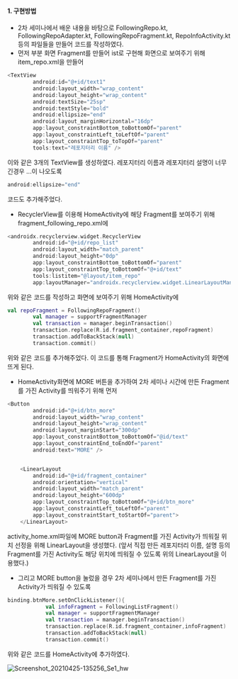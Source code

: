 #### 1. 구현방법
- 2차 세미나에서 배운 내용을 바탕으로 FollowingRepo.kt, FollowingRepoAdapter.kt, FollowingRepoFragment.kt, RepoInfoActivity.kt 등의 파일들을 
만들어 코드를 작성하였다. 
- 먼저 부분 화면 Fragment를 만들어 ist로 구현해 화면으로 보여주기 위해 item_repo.xml을 만들어 
```kotlin
<TextView
        android:id="@+id/text1"
        android:layout_width="wrap_content"
        android:layout_height="wrap_content"
        android:textSize="25sp"
        android:textStyle="bold"
        android:ellipsize="end"
        android:layout_marginHorizontal="16dp"
        app:layout_constraintBottom_toBottomOf="parent"
        app:layout_constraintLeft_toLeftOf="parent"
        app:layout_constraintTop_toTopOf="parent"
        tools:text="레포지터리 이름" />
```
이와 같은 3개의 TextView를 생성하였다. 레포지터리 이름과 레포지터리 설명이 너무 긴경우 ...이 나오도록 
```kotlin
android:ellipsize="end"
```
코드도 추가해주었다. 
* RecyclerView를 이용해 HomeActivity에 해당 Fragment를 보여주기 위해 fragment_following_repo.xml에
```kotlin
<androidx.recyclerview.widget.RecyclerView
        android:id="@+id/repo_list"
        android:layout_width="match_parent"
        android:layout_height="0dp"
        app:layout_constraintBottom_toBottomOf="parent"
        app:layout_constraintTop_toBottomOf="@+id/text"
        tools:listitem="@layout/item_repo"
        app:layoutManager="androidx.recyclerview.widget.LinearLayoutManager"/>
```
위와 같은 코드를 작성하고 화면에 보여주기 위해 HomeActivity에 
```kotlin
val repoFragment = FollowingRepoFragment()
        val manager = supportFragmentManager
        val transaction = manager.beginTransaction()
        transaction.replace(R.id.fragment_container,repoFragment)
        transaction.addToBackStack(null)
        transaction.commit()
```
위와 같은 코드를 추가해주었다. 이 코드를 통해 Fragment가 HomeActivity의 화면에 뜨게 된다.
* HomeActivity화면에 MORE 버튼을 추가하여 2차 세미나 시간에 만든 Fragment를 가진 Activity를 띄워주기 위해 먼저 
```kotlin
<Button
        android:id="@+id/btn_more"
        android:layout_width="wrap_content"
        android:layout_height="wrap_content"
        android:layout_marginStart="300dp"
        app:layout_constraintBottom_toBottomOf="@id/text"
        app:layout_constraintEnd_toEndOf="parent"
        android:text="MORE" />


    <LinearLayout
        android:id="@+id/fragment_container"
        android:orientation="vertical"
        android:layout_width="match_parent"
        android:layout_height="600dp"
        app:layout_constraintTop_toBottomOf="@+id/btn_more"
        app:layout_constraintLeft_toLeftOf="parent"
        app:layout_constraintStart_toStartOf="parent">
    </LinearLayout>
```
activity_home.xml파일에 MORE button과 Fragment를 가진 Activity가 띄워질 위치 선정을 위해 LinearLayout을 생성했다.
(앞서 직접 만든 레포지터리 이름, 설명 등의 Fragment를 가진 Activity도 해당 위치에 띄워질 수 있도록 위의 LinearLayout을 이용했다.)
* 그리고 MORE button을 눌렀을 경우 2차 세미나에서 만든 Fragment를 가진 Activity가 띄워질 수 있도록 
```kotlin
binding.btnMore.setOnClickListener(){
            val infoFragment = FollowingListFragment()
            val manager = supportFragmentManager
            val transaction = manager.beginTransaction()
            transaction.replace(R.id.fragment_container,infoFragment)
            transaction.addToBackStack(null)
            transaction.commit()
```
위와 같은 코드를 HomeActivity에 추가하였다.

![Screenshot_20210425-135256_Se1_hw](https://user-images.githubusercontent.com/80473521/115981424-99604000-a5ce-11eb-8ff4-1dabe69c326f.jpg)
